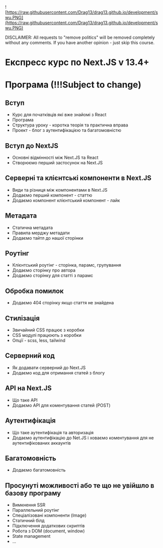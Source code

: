 ![https://raw.githubusercontent.com/Drag13/drag13.github.io/development/swu.PNG](https://raw.githubusercontent.com/Drag13/drag13.github.io/development/swu.PNG)


DISCLAIMER: All requests to "remove politics" will be removed completely without any comments. If you have another opinion - just skip this course.



# Експресс курс по Next.JS v 13.4+

# Програма (!!!Subject to change)

## Вступ

- Курс для початківців які вже знайомі з React
- Програма
- Структура уроку - коротка теорія та практична вправа
- Проект - блог з аутентифікацією та багатомовністю

## Вступ до NextJS

- Основні відмінності між Next.JS та React
- Створюємо перший застосунок на Next.JS

## Серверні та клієнтські компоненти в Next.JS

- Види та різниця між компонентами в Next.JS
- Додаємо перший компонент - статтю
- Додаємо компонент клієнтський компонент - лайк

## Метадата

- Статична метадата
- Правила мерджу метадати
- Додаємо тайтл до нашої сторінки

## Роутінг

- Клієнтський роутінг - сторінка, парамс, групування
- Додаємо сторінку про автора
- Додаємо сторінку для статті з парамс

## Обробка помилок

- Додаємо 404 сторінку якщо стаття не знайдена

## Cтилізація

- Звичайний CSS працює з коробки
- CSS модулі працюють з коробки
- Опції - scss, less, tailwind

## Серверний код

- Як додавати серверний до Next.JS
- Додаємо код для отримання статей з блогу

## API на Next.JS

- Що таке API
- Додаємо API для коментування статей (POST)

## Аутентифікація

- Що таке аутентифікація та авторизація
- Додаємо аутентифікацію до Net.JS і ховаємо коментування для не аутентифікованих аккаунтів

## Багатомовність

- Додаємо багатомовність

## Просунуті можливості або те що не увійшло в базову програму

- Вимкнення SSR
- Параллельний роутінг
- Спеціалізовані компоненти (Image)
- Статичний білд
- Підключення додаткових скриптів
- Робота з DOM (document, window)
- State management
- ...
